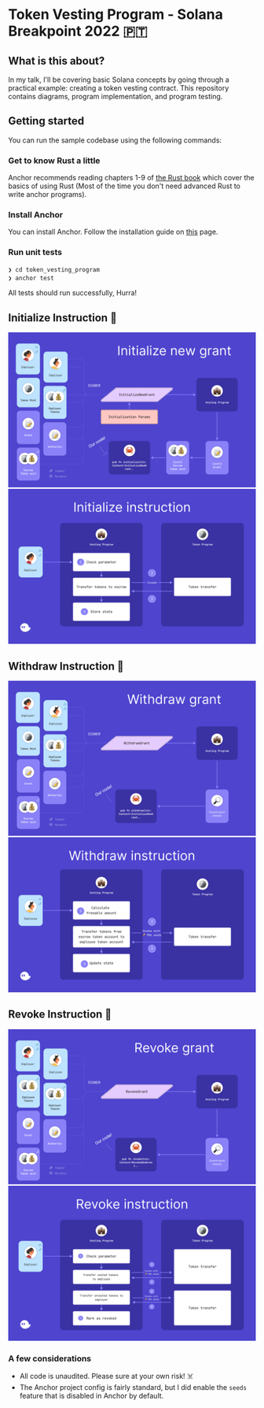 # Token Vesting Program - Solana Breakpoint 2022 🇵🇹

### 


## What is this about?

In my talk, I'll be covering basic Solana concepts by going through a practical example: creating a token vesting contract. This repository contains diagrams, program implementation, and program testing.


## Getting started

You can run the sample codebase using the following commands:

### Get to know Rust a little

Anchor recommends reading chapters 1-9 of [the Rust book](https://doc.rust-lang.org/book/title-page.html) which cover the basics of using Rust (Most of the time you don't need advanced Rust to write anchor programs).

### Install Anchor

You can install Anchor. Follow the installation guide on [this](https://www.anchor-lang.com/docs/installation) page.

### Run unit tests

```bash
❯ cd token_vesting_program
❯ anchor test
```

All tests should run successfully, Hurra!

## Initialize Instruction 📸

![Initialize accounts](images/initialize.account.png)
![Initialize ix](images/initialize.ix.png)

## Withdraw Instruction 📸

![Withdraw accounts](images/withdraw.account.png)
![Withdraw ix](images/withdraw.ix.png)

## Revoke Instruction 📸

![Revoke accounts](images/revoke.account.png)
![Revoke ix](images/revoke.ix.png)





### A few considerations

- All code is unaudited. Please sure at your own risk! ☠️
- The Anchor project config is fairly standard, but I did enable the `seeds` feature that is disabled in Anchor by default.

